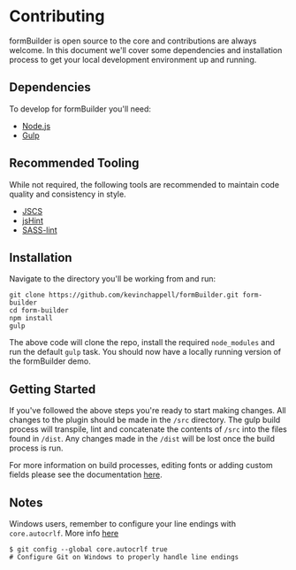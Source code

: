 # Contributing

formBuilder is open source to the core and contributions are always welcome. In this document we'll cover some dependencies and installation process to get your local development environment up and running.

## Dependencies
To develop for formBuilder you'll need:

- [Node.js](https://nodejs.org)
- [Gulp](http://gulpjs.com/)

## Recommended Tooling
While not required, the following tools are recommended to maintain code quality and consistency in style.

- [JSCS](http://jscs.info/)
- [jsHint](http://jshint.com/)
- [SASS-lint](https://www.npmjs.com/package/sass-lint)

## Installation

Navigate to the directory you'll be working from and run:
```
git clone https://github.com/kevinchappell/formBuilder.git form-builder
cd form-builder
npm install
gulp
```

The above code will clone the repo, install the required `node_modules` and run the default `gulp` task. You should now have a locally running version of the formBuilder demo.

## Getting Started
If you've followed the above steps you're ready to start making changes. All changes to the plugin should be made in the `/src` directory. The gulp build process will transpile, lint and concatenate the contents of `/src` into the files found in `/dist`. Any changes made in the `/dist` will be lost once the build process is run.

For more information on build processes, editing fonts or adding custom fields please see the documentation [here](http://formbuilder.readthedocs.org/en/latest/).

## Notes
Windows users, remember to configure your line endings with `core.autocrlf`. More info [here](https://help.github.com/articles/dealing-with-line-endings/#platform-windows)
```
$ git config --global core.autocrlf true
# Configure Git on Windows to properly handle line endings
```
